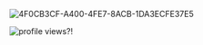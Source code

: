 ![4F0CB3CF-A400-4FE7-8ACB-1DA3ECFE37E5](https://github.com/user-attachments/assets/ced2efbf-ca3c-4ce6-9f77-d5fd70187092)

![profile views?!](https://visitor-badge.laobi.icu/badge?page_id=7cca91)

